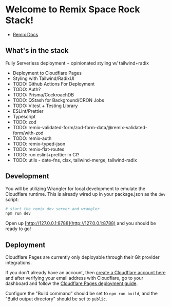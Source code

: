 # Welcome to Remix Space Rock Stack!

- [Remix Docs](https://remix.run/docs)

## What's in the stack

Fully Serverless deployment + opinionated styling w/ tailwind+radix

- Deployment to Cloudflare Pages
- Styling with Tailwind/RadixUI
- TODO: Github Actions For Deployment
- TODO: Auth?
- TODO: Prisma/CockroachDB
- TODO: QStash for Background/CRON Jobs
- TODO: Vitest + Testing Library
- ESLint/Prettier
- Typescript
- TODO: zod
- TODO: remix-validated-form/zod-form-data/@remix-validated-form/with-zod
- TODO: remix-auth
- TODO: remix-typed-json
- TODO: remix-flat-routes
- TODO: run eslint+prettier in CI?
- TODO: utils - date-fns, clsx, tailwind-merge, tailwind-radix

## Development

You will be utilizing Wrangler for local development to emulate the Cloudflare runtime. This is already wired up in your package.json as the `dev` script:

```sh
# start the remix dev server and wrangler
npm run dev
```

Open up [http://127.0.0.1:8788](http://127.0.0.1:8788) and you should be ready to go!

## Deployment

Cloudflare Pages are currently only deployable through their Git provider integrations.

If you don't already have an account, then [create a Cloudflare account here](https://dash.cloudflare.com/sign-up/pages) and after verifying your email address with Cloudflare, go to your dashboard and follow the [Cloudflare Pages deployment guide](https://developers.cloudflare.com/pages/framework-guides/deploy-anything).

Configure the "Build command" should be set to `npm run build`, and the "Build output directory" should be set to `public`.
